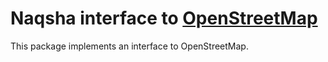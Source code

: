 # Naqsha interface to [OpenStreetMap][osm]

This package implements an interface to OpenStreetMap.


[osm]: <http://www.openstreetmap.org>
